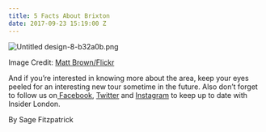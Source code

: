 ```yaml
---
title: 5 Facts About Brixton
date: 2017-09-23 15:19:00 Z
---
```


![Untitled design-8-b32a0b.png](/uploads/Untitled%20design-8-b32a0b.png)

Image Credit: [Matt Brown/Flickr](https://www.flickr.com/photos/londonmatt/6076416139/in/photolist-afXdPv-afXez4-4yfjgh-4yejCq-4yb27v-dFU6df-eWJMg-8jDco8-4yb2JT-4y9iVr-4ydJSy-4ydxes-nVN5Py-eWJMm-4ydGQw-4yexpU-4y9WHB-bx3Bs-4yaZMH-bx2tK-bx2tL-4y9whn-dFNG6t-4yfc1q-4ydtbU-4ydstw-eWJMh-bx3Bt-4y9ft8-bx2tN-bx2tP-4ydqzC-4yeu75-eWJMi-4vtK3q-4yeodL-4y9rGR-4yaZhP-4y9Aix-4y9CNH-4ydPv5-4yaYF8-4ydRsN-4y9eS4-4ydUwY-4ydKvA-4ydQLw-4y9zbP-4yfhRQ-dFU7tm/)

And if you’re interested in knowing more about the area, keep your eyes peeled for an interesting new tour sometime in the future. Also don’t forget to follow us on[ Facebook](http://facebook.com/insiderlondon/?fref=ts), [Twitter](https://twitter.com/insiderlondon) and [Instagram](https://www.instagram.com/insiderlondontours/) to keep up to date with Insider London.

By Sage Fitzpatrick